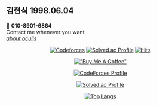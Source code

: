 <div>
<div>

## 김현식 1998.06.04
📱 <b>010-8901-6864</b>  
Contact me whenever you want  
<i>[about oculis](https://latina.bab2min.pe.kr/xe/lk/oculus?form=oculis)</i>

  <!--
## 1. :biking_man: C99  
[BOJ](https://solved.ac/oculis) 플1!  
[Codeforces](https://github.com/oculi-s/Codeforces) 으응애애  
  
## 2. :computer: JS Html CSS
[Blog](https://github.com/oculi-s/sample) 데이터가 암호화된 블로그 구성  
[Tree](https://github.com/oculi-s/tree) 실시간 트리구조 변환기 제작  
[Flea market](https://github.com/oculi-s/flea_market) 쇼핑몰 데모 제작  
  
## 3. :running_man: Python
[Programmers](https://github.com/oculi-s/Programmers) L3, L4  

## 4. :iphone: Swift 응애  
## 5. :robot: MATLAB 응애  
-->

</div>
<div align="center">

<!-- ![Badge](https://cp-logo.vercel.app/codeforces/oculis) -->
[![Codeforces](https://badges.joonhyung.xyz/codeforces/oculis.svg)](https://codeforces.com/profile/oculis)
[![Solved.ac Profile](http://mazassumnida.wtf/api/mini/generate_badge?boj=oculis)](https://solved.ac/oculis)
[![Hits](https://hits.seeyoufarm.com/api/count/incr/badge.svg?url=https%3A%2F%2Fgithub.com%2Foculis0925&count_bg=%23000000&title_bg=%23D32424&icon=&icon_color=%23FF5555&title=hits&edge_flat=false)](https://hits.seeyoufarm.com)

[!["Buy Me A Coffee"](https://www.buymeacoffee.com/assets/img/custom_images/orange_img.png)](https://www.buymeacoffee.com/oculis)
  
[![CodeForces Profile](https://cf.leed.at?id=oculis)](https://codeforces.com/profile/oculis)
                                      
[![Solved.ac Profile](http://mazassumnida.wtf/api/v2/generate_badge?boj=oculis)](https://solved.ac/oculis/)

[![Top Langs](https://github-readme-stats.vercel.app/api/top-langs/?username=oculi-s&layout=compact&hide_border=true&theme=dark&count_private=true)](https://github.com/anuraghazra/github-readme-stats)

</div>
</div>
